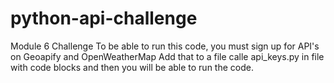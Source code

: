 # python-api-challenge
Module 6 Challenge
To be able to run this code, you must sign up for API's on Geoapify and OpenWeatherMap
Add that to a file calle api_keys.py in file with code blocks and then you will be able to run the code.
